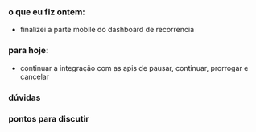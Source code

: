 ### o que eu fiz ontem:
- finalizei a parte mobile do dashboard de recorrencia

### para hoje:
- continuar a integração com as apis de pausar, continuar, prorrogar e cancelar

### dúvidas 


### pontos para discutir
